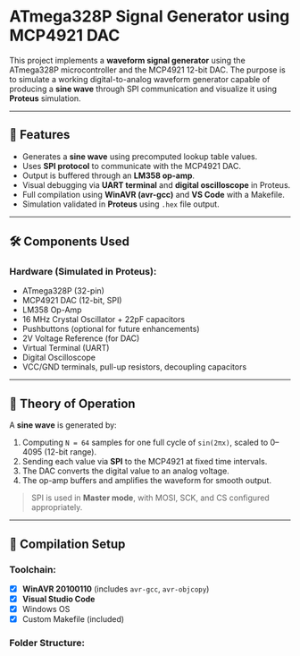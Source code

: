 # ATmega328P Signal Generator using MCP4921 DAC

This project implements a **waveform signal generator** using the ATmega328P microcontroller and the MCP4921 12-bit DAC. The purpose is to simulate a working digital-to-analog waveform generator capable of producing a **sine wave** through SPI communication and visualize it using **Proteus** simulation.

---

## 🚀 Features

- Generates a **sine wave** using precomputed lookup table values.
- Uses **SPI protocol** to communicate with the MCP4921 DAC.
- Output is buffered through an **LM358 op-amp**.
- Visual debugging via **UART terminal** and **digital oscilloscope** in Proteus.
- Full compilation using **WinAVR (avr-gcc)** and **VS Code** with a Makefile.
- Simulation validated in **Proteus** using `.hex` file output.

---

## 🛠️ Components Used

### Hardware (Simulated in Proteus):
- ATmega328P (32-pin)
- MCP4921 DAC (12-bit, SPI)
- LM358 Op-Amp
- 16 MHz Crystal Oscillator + 22pF capacitors
- Pushbuttons (optional for future enhancements)
- 2V Voltage Reference (for DAC)
- Virtual Terminal (UART)
- Digital Oscilloscope
- VCC/GND terminals, pull-up resistors, decoupling capacitors

---

## 🧠 Theory of Operation

A **sine wave** is generated by:
1. Computing `N = 64` samples for one full cycle of `sin(2πx)`, scaled to 0–4095 (12-bit range).
2. Sending each value via **SPI** to the MCP4921 at fixed time intervals.
3. The DAC converts the digital value to an analog voltage.
4. The op-amp buffers and amplifies the waveform for smooth output.

> SPI is used in **Master mode**, with MOSI, SCK, and CS configured appropriately.

---

## 🔧 Compilation Setup

### Toolchain:
- [x] **WinAVR 20100110** (includes `avr-gcc`, `avr-objcopy`)
- [x] **Visual Studio Code**
- [x] Windows OS
- [x] Custom Makefile (included)

### Folder Structure:
